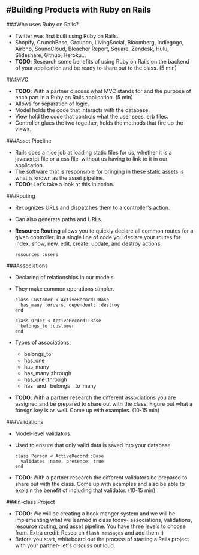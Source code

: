 #Building Products with Ruby on Rails 
--

###Who uses Ruby on Rails?
- Twitter was first built using Ruby on Rails. 
- Shopify, CrunchBase, Groupon, LivingSocial, Bloomberg, Indiegogo, Airbnb, SoundCloud, Bleacher Report, Square, Zendesk, Hulu, Slideshare, Github, Heroku...
- **TODO**: Research some benefits of using Ruby on Rails on the backend of your application and be ready to share out to the class. (5 min)

###MVC
- **TODO**: With a partner discuss what MVC stands for and the purpose of each part in a Ruby on Rails application. (5 min)
- Allows for separation of logic.
- Model holds the code that interacts with the database.
- View hold the code that controls what the user sees, erb files. 
- Controller glues the two together, holds the methods that fire up the views. 

###Asset Pipeline
- Rails does a nice job at loading static files for us, whether it is a javascript file or a css file, without us having to link to it in our application. 
- The software that is responsible for bringing in these static assets is what is known as the asset pipeline. 
- **TODO**: Let's take a look at this in action. 

###Routing
- Recognizes URLs and dispatches them to a controller's action. 
- Can also generate paths and URLs. 
- **Resource Routing** allows you to quickly declare all common routes for a given controller. In a single line of code you declare your routes for index, show, new, edit, create, update, and destroy actions. 

	`resources :users`

###Associations
- Declaring of relationships in our models. 
- They make common operations simpler. 

	```
	class Customer < ActiveRecord::Base
	  has_many :orders, dependent: :destroy
	end
	 
	class Order < ActiveRecord::Base
	  belongs_to :customer
	end

	```
- Types of associations: 

	- belongs_to
	- has_one
	- has_many
	- has_many :through
	- has_one :through
	- has_ and _belongs _ to_many
- **TODO**: With a partner research the different associations you are assigned and be prepared to share out with the class. Figure out what a foreign key is as well. Come up with examples. (10-15 min)

###Validations
- Model-level validators. 
- Used to ensure that only valid data is saved into your database.

	```
	class Person < ActiveRecord::Base
	  validates :name, presence: true
	end

	```
- **TODO**: With a partner research the different validators be prepared to share out with the class. Come up with examples and also be able to explain the benefit of including that validator. (10-15 min)

###In-class Project
- **TODO**: We will be creating a book manger system and we will be implementing what we learned in class today- associations, validations, resource routing, and asset pipeline. You have three levels to choose from. Extra credit: Research `flash messages` and add them :)
- Before you start, whiteboard out the process of starting a Rails project with your partner- let's discuss out loud.  


